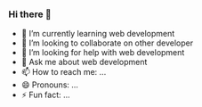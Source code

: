 ### Hi there 👋

- 🌱 I’m currently learning web development  
- 👯 I’m looking to collaborate on other developer
- 🤔 I’m looking for help with web development  
- 💬 Ask me about web development
- 📫 How to reach me: ...
- 😄 Pronouns: ...
- ⚡ Fun fact: ...

